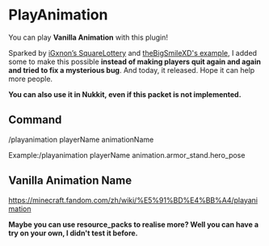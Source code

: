 # PlayAnimation

You can play **Vanilla Animation** with this plugin! 

Sparked by [iGxnon’s SquareLottery](https://github.com/iGxnon/SquareLottery) and [theBigSmileXD's example](https://github.com/thebigsmileXD/xendevtools2), I added some to make this possible **instead of making players quit again and again and tried to fix a mysterious bug**. And today, it released. Hope it can help more people.

**You can also use it in Nukkit, even if this packet is not implemented.**

## Command

/playanimation playerName animationName

Example:/playanimation playerName animation.armor_stand.hero_pose

## Vanilla Animation Name
https://minecraft.fandom.com/zh/wiki/%E5%91%BD%E4%BB%A4/playanimation

**Maybe you can use resource_packs to realise more? Well you can have a try on your own, I didn't test it before.**
